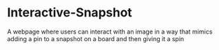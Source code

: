 # Interactive-Snapshot
A webpage where users can interact with an image in a way that mimics adding a pin to a snapshot on a board and then giving it a spin
